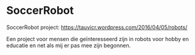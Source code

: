 # SoccerRobot

SoccerRobot project: https://tauvicr.wordpress.com/2016/04/05/robots/

Een project voor mensen die geïnteresseerd zijn in robots voor hobby en educatie en net als mij er pas mee zijn begonnen.
